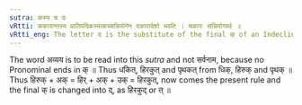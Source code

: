 ```yaml
---
sutra: कस्य च दः
vRtti: ककारान्तस्य प्रातिपदिकस्याकच्सन्नियोगेन दकारादेशो भवति । चकारः सन्नियोगार्थः ॥
vRtti_eng: The letter द is the substitute of the final क् of an Indeclinable, when the affix _akach_ is added.
---
```

The word अव्यय is to be read into this _sutra_ and not सर्वनाम, because no Pronominal ends in क् ॥ Thus धकित्, हिरकुत् and पृथकत् from धिक्, हिरुक् and पृथक् ॥ Thus हिरुक् + अक् = हिर् + अक् + उक् = हिरकुत्, now comes the present rule and the final क् is changed into द्, as हिरकुद् or त् ॥
